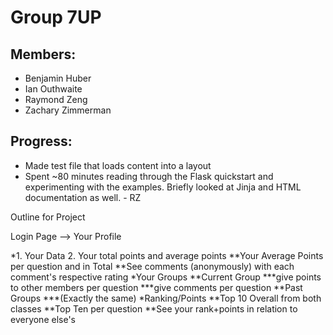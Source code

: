 Group 7UP
=========

## Members: ##

* Benjamin Huber
* Ian Outhwaite
* Raymond Zeng
* Zachary Zimmerman

## Progress: ##

* Made test file that loads content into a layout
* Spent ~80 minutes reading through the Flask quickstart and experimenting with the examples. Briefly looked at Jinja and HTML documentation as well. - RZ
  
Outline for Project

Login Page -->
Your Profile

*1. Your Data
    2. Your total points and average points
**Your Average Points per question and in Total 
**See comments (anonymously) with each comment's respective  rating
*Your Groups
**Current Group
***give points to other members per question
***give comments per question
**Past Groups
***(Exactly the same)
*Ranking/Points
**Top 10 Overall from both classes
**Top Ten per question
 **See your rank+points in relation to everyone else's
